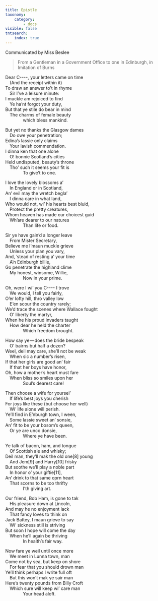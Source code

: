 ```yaml
---
title: Epistle
taxonomy:
    category:
        - docs
visible: false
tntsearch:
    index: true
---
```


<div class="author">Communicated by Miss Beslee</div>  

> From a Gentleman in a Government Office to one in Edinburgh, in Imitation of Burns

Dear C----, your letters came on time  
&emsp;(And the receipt within it)  
To draw an answer to’t in rhyme  
&emsp;Sir I’ve a leisure minute:  
I muckle am rejoiced to find  
&emsp;Ye ha’nt forgot your duty,  
But that ye stile do bear in mind  
&emsp;The charms of female beauty  
&emsp;&emsp;&emsp;&emsp;which bless mankind.

But yet no thanks the Glasgow dames  
&emsp;Do owe your penetration;  
Edina’s lassie only claims  
&emsp;Your lavish commendation.  
I dinna ken that one alone  
&emsp;O! bonnie Scotland’s cities  
Held undisputed, beauty’s throne  
&emsp;Tho’ such it seems your fit is  
&emsp;&emsp;&emsp;&emsp;To give’t to one.

I love the lovely blossoms a’  
&emsp;In England or in Scotland,  
An’ evil may the wretch begla’  
&emsp;I dinna care in what land,  
Who would not, wi’ his hearts best bluid,  
&emsp;Protect the pretty creatures,  
Whom heaven has made our choicest guid  
&emsp;Wh’are dearer to our natures  
&emsp;&emsp;&emsp;&emsp;Than life or food.

Sir ye have gain’d a longer leave  
&emsp;From Mister Secretary,  
Believe me I’maun muckle grieve  
&emsp;Unless your plan you vary,  
And, ’stead of resting a’ your time  
&emsp;A’n Edinburgh billie,  
Go penetrate the highland clime  
&emsp;My honest, winsome, Willie,  
&emsp;&emsp;&emsp;&emsp;Now in your prime.

Oh, were I wi’ you C---- I trove  
&emsp;We would, I tell you fairly,  
O’er lofty hill, thro valley low  
&emsp;E’en scour the country rarely;  
We’d trace the scenes where Wallace fought  
&emsp;O’ liberty the martyr,  
When he his proud invaders taught  
&emsp;How dear he held the charter  
&emsp;&emsp;&emsp;&emsp;Which freedom brought.

How say ye — does the bride bespeak  
&emsp;O’ bairns but half a dozen?  
Weel, deil may care, she’ll not be weak  
&emsp;When sic a number’s risen,  
If that her girls are good an’ fair  
&emsp;If that her boys have honor,  
Oh, how a mother’s heart must fare  
&emsp;When bliss so smiles upon her  
&emsp;&emsp;&emsp;&emsp;Soul’s dearest care!

Then choose a wife for yoursel’  
&emsp;If life’s best joys you cherish  
For joys like these (but choose her well)  
&emsp;Wi’ life alone will perish.  
Ye’ll find in E’nburgh town, I ween,  
&emsp;Some lassie sweet an’ sonsie,  
An’ fit to be your bosom’s queen,  
&emsp;Or ye are unco donsie,  
&emsp;&emsp;&emsp;&emsp;Where ye have been.

Ye talk of bacon, ham, and tongue  
&emsp;Of Scottish ale and whisky;  
Deil man, they’ll mak the old one[8] young  
&emsp;And Jem[9] and Harry[10] frisky  
But soothe we’ll play a noble part  
&emsp;In honor o’ your giftie[11],  
An’ drink to that same oprn heart  
&emsp;That scorns to be too thrifty  
&emsp;&emsp;&emsp;&emsp;I’th giving art.

Our friend, Bob Ham, is gone to tak  
&emsp;His pleasure down at Lincoln,  
And may he no enjoyment lack  
&emsp;That fancy loves to think on  
Jack Battey, I maun grieve to say  
&emsp;Wi’ sickness still is striving  
But soon I hope will come the day  
&emsp;When he’ll again be thriving  
&emsp;&emsp;&emsp;&emsp;In health’s fair way.

Now fare ye weil until once more  
&emsp;We meet in Lunna town, man  
Come not by sea, but keep on shore  
&emsp;For fear that you should drown man  
Ye’ll think perhaps I write full oft  
&emsp;But this won’t mak ye sair man  
Here’s twenty pounds from Billy Croft  
&emsp;Which sure will keep wi’ care man  
&emsp;&emsp;&emsp;&emsp;Your head aloft.
